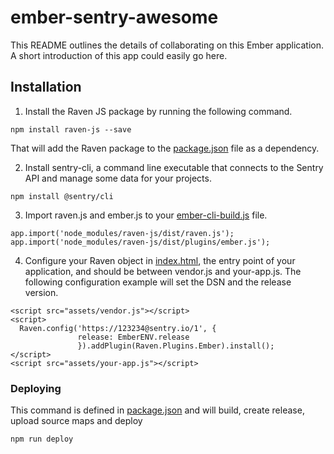 # ember-sentry-awesome

This README outlines the details of collaborating on this Ember application.
A short introduction of this app could easily go here.

## Installation

1. Install the Raven JS package by running the following command.

`npm install raven-js --save`

That will add the Raven package to the [package.json](https://github.com/sentry-demos/ember/blob/master/package.json#L50-L50) file as a dependency.

2. Install sentry-cli, a command line executable that connects to the Sentry API and manage some data for your projects.

`npm install @sentry/cli`


3. Import raven.js and ember.js to your [ember-cli-build.js](https://github.com/sentry-demos/ember/blob/master/ember-cli-build.js#L32-L33) file.

```
app.import('node_modules/raven-js/dist/raven.js');
app.import('node_modules/raven-js/dist/plugins/ember.js');
```

4. Configure your Raven object in [index.html](https://github.com/sentry-demos/ember/blob/master/app/index.html#L21-L25), the entry point of your application, and should be between vendor.js and your-app.js. The following configuration example will set the DSN and the release version.


```
<script src="assets/vendor.js"></script>
<script>
  Raven.config('https://123234@sentry.io/1', {
               release: EmberENV.release
               }).addPlugin(Raven.Plugins.Ember).install();
</script>
<script src="assets/your-app.js"></script>
```


### Deploying

This command is defined in [package.json](https://github.com/sentry-demos/ember/blob/master/package.json#L19) and will build, create release, upload source maps and deploy

`npm run deploy`

